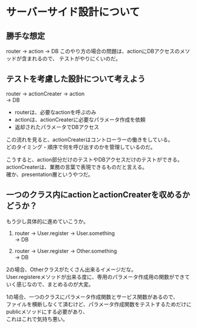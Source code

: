# サーバーサイド設計について

## 勝手な想定
router -> action -> DB
このやり方の場合の問題は、actionにDBアクセスのメソッドが含まれるので、
テストがやりにくいのだ。

## テストを考慮した設計について考えよう
router -> actionCreater -> action  
                        -> DB  

- routerは、必要なactionを呼ぶのみ
- actionは、actionCreaterに必要なパラメータ作成を依頼
- 返却されたパラメータでDBアクセス

この流れを見ると、actionCreaterはコントローラーの働きをしている。  
どのタイミング・順序で何を呼び出すのかを管理しているのだ。

こうすると、action部分だけのテストやDBアクセスだけのテストができる。  
actionCreaterは、業務の言葉で表現できるものだと言える。  
確か、presentation層というやつだ。

## 一つのクラス内にactionとactionCreaterを収めるかどうか？

もう少し具体的に進めていこうか。

1. router -> User.register -> User.something  
                           -> DB

2. router -> User.register -> Other.something  
                           -> DB

2の場合、Otherクラスがたくさん出来るイメージだな。  
User.registereメソッドが出来る度に、専用のパラメータ作成用の関数ができていく感じなので、まとめるのが大変。  

1の場合、一つのクラスにパラメータ作成関数とサービス関数があるので、  
ファイルを横断しなくて済むけど、パラメータ作成関数をテストするためだけにpublicメソッドにする必要があり、  
これはこれで気持ち悪い。












